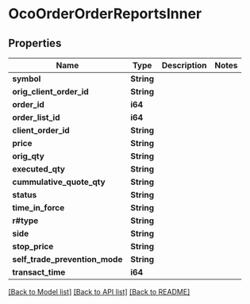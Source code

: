 # OcoOrderOrderReportsInner

## Properties

Name | Type | Description | Notes
------------ | ------------- | ------------- | -------------
**symbol** | **String** |  | 
**orig_client_order_id** | **String** |  | 
**order_id** | **i64** |  | 
**order_list_id** | **i64** |  | 
**client_order_id** | **String** |  | 
**price** | **String** |  | 
**orig_qty** | **String** |  | 
**executed_qty** | **String** |  | 
**cummulative_quote_qty** | **String** |  | 
**status** | **String** |  | 
**time_in_force** | **String** |  | 
**r#type** | **String** |  | 
**side** | **String** |  | 
**stop_price** | **String** |  | 
**self_trade_prevention_mode** | **String** |  | 
**transact_time** | **i64** |  | 

[[Back to Model list]](../README.md#documentation-for-models) [[Back to API list]](../README.md#documentation-for-api-endpoints) [[Back to README]](../README.md)



